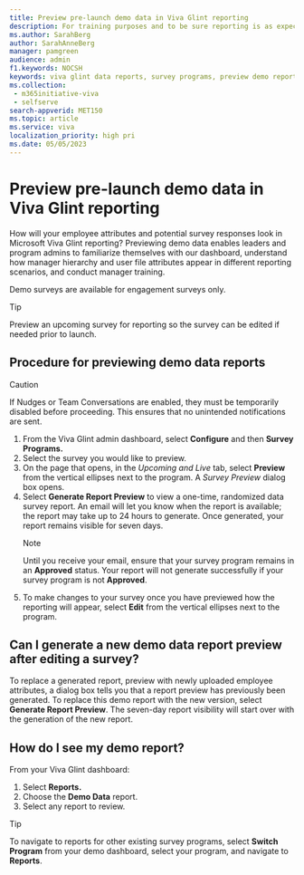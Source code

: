 ```yaml
---
title: Preview pre-launch demo data in Viva Glint reporting
description: For training purposes and to be sure reporting is as expected, admins can use demo data to preview reporting prior to a survey launch.
ms.author: SarahBerg
author: SarahAnneBerg
manager: pamgreen
audience: admin
f1.keywords: NOCSH
keywords: viva glint data reports, survey programs, preview demo reports
ms.collection: 
 - m365initiative-viva
 - selfserve
search-appverid: MET150
ms.topic: article
ms.service: viva
localization_priority: high pri
ms.date: 05/05/2023
---
```


# Preview pre-launch demo data in Viva Glint reporting

How will your employee attributes and potential survey responses look in Microsoft Viva Glint reporting? Previewing demo data enables leaders and program admins to familiarize themselves with our dashboard, understand how manager hierarchy and user file attributes appear in different reporting scenarios, and conduct manager training.

Demo surveys are available for engagement surveys only.

>[!TIP]
> Preview an upcoming survey for reporting so the survey can be edited if needed prior to launch.

## Procedure for previewing demo data reports

>[!CAUTION]
> If Nudges or Team Conversations are enabled, they must be temporarily disabled before proceeding. This ensures that no unintended notifications are sent.

1. From the Viva Glint admin dashboard, select **Configure** and then **Survey Programs.**
2. Select the survey you would like to preview.
3. On the page that opens, in the _Upcoming and Live_ tab, select **Preview** from the vertical ellipses next to the program. A _Survey Preview_ dialog box opens.
4. Select **Generate Report Preview** to view a one-time, randomized data survey report. An email will let you know when the report is available; the report may take up to 24 hours to generate. Once generated, your report remains visible for seven days.
     >[!NOTE]
     > Until you receive your email, ensure that your survey program remains in an **Approved** status. Your report will not generate successfully if your survey program is not **Approved**.
5. To make changes to your survey once you have previewed how the reporting will appear, select **Edit** from the vertical ellipses next to the program.

## Can I generate a new demo data report preview after editing a survey?

To replace a generated report, preview with newly uploaded employee attributes, a dialog box tells you that a report preview has previously been generated. To replace this demo report with the new version, select **Generate Report Preview**. The seven-day report visibility will start over with the generation of the new report.

## How do I see my demo report?

From your Viva Glint dashboard:

1. Select **Reports.**
2. Choose the **Demo Data** report.
3. Select any report to review.

>[!TIP]
> To navigate to reports for other existing survey programs, select **Switch Program** from your demo dashboard, select your program, and navigate to **Reports**.
